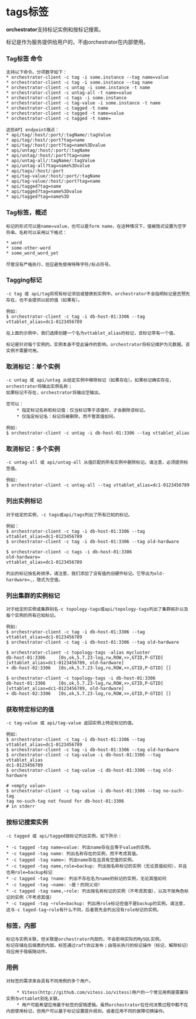 # tags标签

**orchestrator**支持标记实例和按标记搜索。

标记是作为服务提供给用户的，不由orchestrator在内部使用。

### Tag标签 命令

    支持以下命令。分项数字如下：
    * orchestrator-client -c tag -i some.instance --tag name=value
    * orchestrator-client -c tag -i some.instance --tag name
    * orchestrator-client -c untag -i some.instance -t name
    * orchestrator-client -c untag-all -t name=value
    * orchestrator-client -c tags -i some.instance
    * orchestrator-client -c tag-value -i some.instance -t name
    * orchestrator-client -c tagged -t name
    * orchestrator-client -c tagged -t name=value
    * orchestrator-client -c tagged -t name=

    这些API endpoint端点：
    * api/tag/:host/:port/:tagName/:tagValue
    * api/tag/:host/:port?tag=name
    * api/tag/:host/:port?tag=name%3Dvalue
    * api/untag/:host/:port/:tagName
    * api/untag/:host/:port?tag=name
    * api/untag-all/:tagName/:tagValue
    * api/untag-all?tag=name%3Dvalue
    * api/tags/:host/:port
    * api/tag-value/:host/:port/:tagName
    * api/tag-value/:host/:port?tag=name
    * api/tagged?tag=name
    * api/tagged?tag=name%3Dvalue
    * api/tagged?tag=name%3D

### Tag标签，概述

    标记的形式可以是name=value，也可以是form name，在这种情况下，值被隐式设置为空字符串。名称可以采用以下格式：
    
    * word
    * some-other-word
    * some_word_word_yet

    尽管没有严格执行，但应避免使用特殊字符/标点符号。
    
### Tagging标记

    -c tag 或 api/tag将现有标记添加或替换到实例中。orchestrator不会指明标记是否预先存在，也不会提供以前的值（如果有）。
    
    例如:
    $ orchestrator-client -c tag -i db-host-01:3306 --tag vttablet_alias=dc1-0123456789
    
    在上面的示例中，我们选择创建一个名为vttablet_alias的标记，该标记带有一个值。
    
    标记是针对每个实例的。实例本身不受此操作的影响。orchestrator将标记维护为元数据。该实例不需要可用。

### 取消标记：单个实例

    -c untag 或 api/untag 从给定实例中移除标记（如果存在）。如果标记确实存在，orchestrator将输出实例名称；
    如果标记不存在，orchestrator将输出空输出。
    
    您可以：
        * 指定标记名称和标记值：仅当标记等于该值时，才会删除该标记。
        * 仅指定标记名：标记将被删除，而不管其值如何。

    例如:
    $ orchestrator-client -c untag -i db-host-01:3306 --tag vttablet_alias

### 取消标记：多个实例

    -c untag-all 或 api/untag-all 从值匹配的所有实例中删除标记。请注意，必须提供标签值。

    例如:
    $ orchestrator-client -c untag-all --tag vttablet_alias=dc1-0123456789
      
### 列出实例标记

    对于给定的实例，-c tags或api/tags列出了所有已知的标记。

    例如：
    $ orchestrator-client -c tag -i db-host-01:3306 --tag vttablet_alias=dc1-0123456789
    $ orchestrator-client -c tag -i db-host-01:3306 --tag old-hardware
    
    $ orchestrator-client -c tags -i db-host-01:3306
    old-hardware=
    vttablet_alias=dc1-0123456789

    列出的标记按名称排序。请注意，我们添加了没有值的旧硬件标记。它导出为old-hardware=,，隐式为空值。
    
### 列出集群的实例标记

    对于给定的实例或集群别名-c topology-tags或api/topology-tags列出了集群拓扑以及每个实例的所有已知标记。
    
    例如:
    $ orchestrator-client -c tag -i db-host-01:3306 --tag vttablet_alias=dc1-0123456789
    $ orchestrator-client -c tag -i db-host-01:3306 --tag old-hardware
    
    $ orchestrator-client -c topology-tags -alias mycluster
    db-host-01:3306     [0s,ok,5.7.23-log,rw,ROW,>>,GTID,P-GTID] [vttablet_alias=dc1-0123456789, old-hardware]
    + db-host-02:3306   [0s,ok,5.7.23-log,ro,ROW,>>,GTID,P-GTID] []
    
    $ orchestrator-client -c topology-tags -i db-host-01:3306
    db-host-01:3306     [0s,ok,5.7.23-log,rw,ROW,>>,GTID,P-GTID] [vttablet_alias=dc1-0123456789, old-hardware]
    + db-host-02:3306   [0s,ok,5.7.23-log,ro,ROW,>>,GTID,P-GTID] []

### 获取特定标记的值

    -c tag-value 或 api/tag-value 返回实例上特定标记的值。
    
    例如:
    $ orchestrator-client -c tag -i db-host-01:3306 --tag vttablet_alias=dc1-0123456789
    $ orchestrator-client -c tag -i db-host-01:3306 --tag old-hardware
    $ orchestrator-client -c tag-value -i db-host-01:3306 --tag vttablet_alias
    dc1-0123456789
    $ orchestrator-client -c tag-value -i db-host-01:3306 --tag old-hardware
    
    # <empty value>
    $ orchestrator-client -c tag-value -i db-host-01:3306 --tag no-such-tag
    tag no-such-tag not found for db-host-01:3306
    # in stderr

### 按标记搜索实例

    -c tagged 或 api/tagged按标记列出实例，如下所示：
    
    * -c tagged -tag name=value: 列出name存在且等于value的实例。
    * -c tagged -tag name: 列出名称存在的实例，而不考虑其值。
    * -c tagged -tag name=: 列出name存在且具有空值的实例。
    * -c tagged -tag name,role=backup: 列出按名称标记的实例（无论其值如何），并且也用role=backup标记
    * -c tagged -tag !name: 列出不存在名为name的标记的实例，无论其值如何
    * -c tagged -tag ~name: ~是！的同义词!
    * -c tagged -tag name,~role: 列出按名称标记的实例（不考虑其值），以及不按角色标记的实例（不考虑其值）
    * -c tagged -tag ~role=backup: 列出用role标记但值不是backup的实例。请注意，这与-c taged-tag~role有什么不同，后者首先会列出没有role标记的实例。

### 标签，内部

    标记与实例关联，但关联是orchestrator内部的，不会影响实际的MySQL实例。
    标记存储在后端表的内部。标签通过raft协议发布；由筏长执行的标记操作（标记、解除标记）将应用于筏板随动件。
    
### 用例

    对标签的需求来自具有不同用例的多个用户。
    
        * Vitess(http://github.com/vitess.io/vitess)用户的一个常见用例是需要将实例与vttablet别名关联。
        * 用户可能希望应用基于标签的促销逻辑。虽然orchestrator在任何决策过程中都不在内部使用标记，但用户可以基于标记设置提升规则，或者应用不同的故障切换操作。
        
